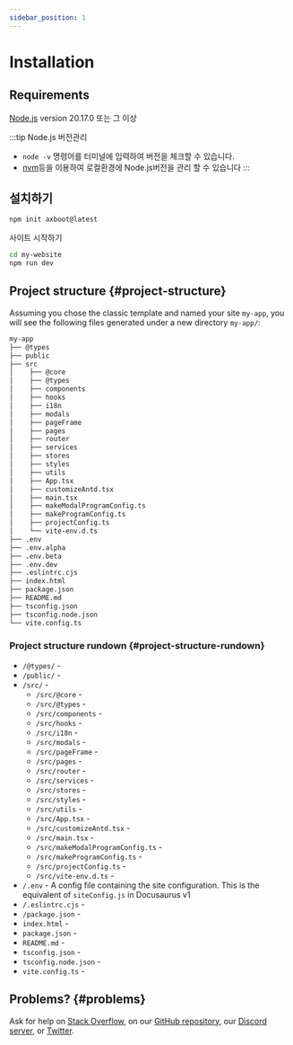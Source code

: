 ```yaml
---
sidebar_position: 1
---
```


# Installation

## Requirements
[Node.js](https://nodejs.org/en/download/package-manager) version 20.17.0 또는 그 이상 


:::tip Node.js 버전관리
- `node -v` 명령어를 터미널에 입력하여 버전을 체크할 수 있습니다.
- [nvm](https://github.com/nvm-sh/nvm)등을 이용하여 로컬환경에 Node.js버전을 관리 할 수 있습니다
:::


## 설치하기

```bash npm2yarn
npm init axboot@latest
```

사이트 시작하기
```bash
cd my-website
npm run dev
```

## Project structure {#project-structure}

Assuming you chose the classic template and named your site `my-app`, you will see the following files generated under a new directory `my-app/`:

```bash
my-app
├── @types
├── public
├── src
│    ├── @core
│    ├── @types
│    ├── components
│    ├── hooks
│    ├── i18n
│    ├── modals
│    ├── pageFrame
│    ├── pages
│    ├── router
│    ├── services
│    ├── stores
│    ├── styles
│    ├── utils
│    ├── App.tsx
│    ├── customizeAntd.tsx
│    ├── main.tsx
│    ├── makeModalProgramConfig.ts
│    ├── makeProgramConfig.ts
│    ├── projectConfig.ts
│    └── vite-env.d.ts
├── .env
├── .env.alpha
├── .env.beta
├── .env.dev
├── .eslintrc.cjs
├── index.html
├── package.json
├── README.md
├── tsconfig.json
├── tsconfig.node.json
└── vite.config.ts
```

### Project structure rundown {#project-structure-rundown}

- `/@types/` - 
- `/public/` - 
- `/src/` -
  - `/src/@core` -
  - `/src/@types` -
  - `/src/components` -
  - `/src/hooks` -
  - `/src/i18n` -
  - `/src/modals` -
  - `/src/pageFrame` -
  - `/src/pages` -
  - `/src/router` -
  - `/src/services` -
  - `/src/stores` -
  - `/src/styles` -
  - `/src/utils` -
  - `/src/App.tsx` -
  - `/src/customizeAntd.tsx` -
  - `/src/main.tsx` -
  - `/src/makeModalProgramConfig.ts` -
  - `/src/makeProgramConfig.ts` -
  - `/src/projectConfig.ts` -
  - `/src/vite-env.d.ts` -
- `/.env` - A config file containing the site configuration. This is the equivalent of `siteConfig.js` in Docusaurus v1
- `/.eslintrc.cjs` -
- `/package.json` -
- `index.html` - 
- `package.json` - 
- `README.md` - 
- `tsconfig.json` - 
- `tsconfig.node.json` - 
- `vite.config.ts` - 

## Problems? {#problems}

Ask for help on [Stack Overflow](https://stackoverflow.com/questions/tagged/docusaurus), on our [GitHub repository](https://github.com/facebook/docusaurus), our [Discord server](https://discordapp.com/invite/docusaurus), or [Twitter](https://twitter.com/docusaurus).
